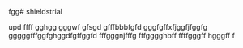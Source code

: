 fgg# shieldstrial

upd
ffff
gghgg
gggwf
gfsgd
gfffbbbfgfd
gggfgffхfjggfjfggfg
gggggfffggfghggdfgffggfd
fffgggnjfffg
fffgggghbff
ffffgggff
hgggff
f
